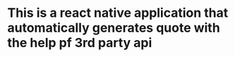# This is a react native application that automatically generates quote with the help pf 3rd party api
